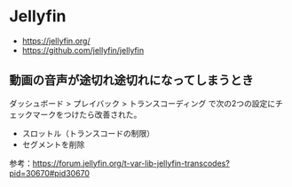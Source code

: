 # Jellyfin
- https://jellyfin.org/
- https://github.com/jellyfin/jellyfin

## 動画の音声が途切れ途切れになってしまうとき
ダッシュボード > プレイバック > トランスコーディング で次の2つの設定にチェックマークをつけたら改善された。

- スロットル（トランスコードの制限）
- セグメントを削除

参考：https://forum.jellyfin.org/t-var-lib-jellyfin-transcodes?pid=30670#pid30670

